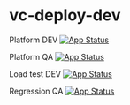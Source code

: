 # vc-deploy-dev

Platform DEV [![App Status](https://argo.govirto.com/api/badge?name=vcplatform-dev&revision=true)](https://argo.govirto.com/applications/vcplatform-dev)

Platform QA [![App Status](https://argo.govirto.com/api/badge?name=vcplatform-qa&revision=true)](https://argo.govirto.com/applications/vcplatform-qa)

Load test DEV [![App Status](https://argo.govirto.com/api/badge?name=loadtest-dev&revision=true)](https://argo.govirto.com/applications/loadtest-dev)

Regression QA [![App Status](https://argo.govirto.com/api/badge?name=regression-tmp-app-qa&revision=true)](https://argo.govirto.com/applications/regression-tmp-app-qa)